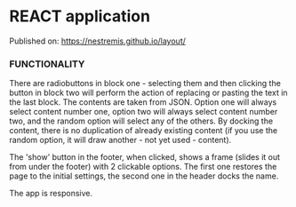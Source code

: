 # REACT application 

Published on: https://nestremis.github.io/layout/


### FUNCTIONALITY
There are radiobuttons in block one - selecting them and then clicking the button in block two will perform the action of replacing or pasting the text in the last block. The contents are taken from JSON. 
Option one will always select content number one, option two will always select content number two, and the random option will select any of the others. 
By docking the content, there is no duplication of already existing content (if you use the random option, it will draw another - not yet used - content). 

The 'show' button in the footer, when clicked, shows a frame (slides it out from under the footer) with 2 clickable options. The first one restores the page to the initial settings, the second one in the header docks the name.

The app is responsive.

